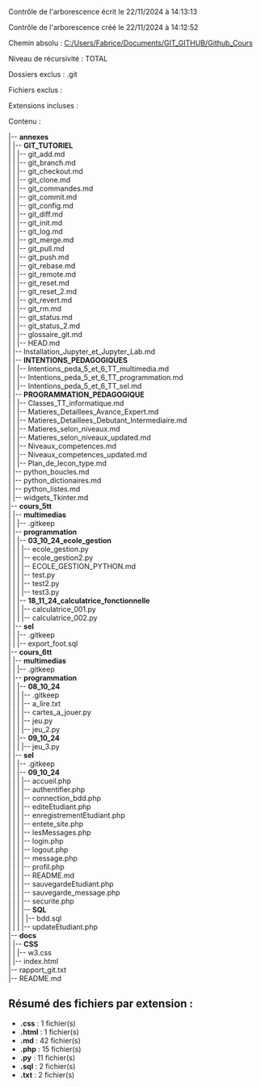 Contrôle de l'arborescence écrit le 22/11/2024 à 14:13:13

Contrôle de l'arborescence créé le 22/11/2024 à 14:12:52

Chemin absolu : [C:/Users/Fabrice/Documents/GIT_GITHUB/Github_Cours](C:/Users/Fabrice/Documents/GIT_GITHUB/Github_Cours)

Niveau de récursivité : TOTAL

Dossiers exclus : .git

Fichiers exclus : 

Extensions incluses : 

Contenu :

|-- **annexes**  
|   |-- **GIT_TUTORIEL**  
|   |   |-- git_add.md  
|   |   |-- git_branch.md  
|   |   |-- git_checkout.md  
|   |   |-- git_clone.md  
|   |   |-- git_commandes.md  
|   |   |-- git_commit.md  
|   |   |-- git_config.md  
|   |   |-- git_diff.md  
|   |   |-- git_init.md  
|   |   |-- git_log.md  
|   |   |-- git_merge.md  
|   |   |-- git_pull.md  
|   |   |-- git_push.md  
|   |   |-- git_rebase.md  
|   |   |-- git_remote.md  
|   |   |-- git_reset.md  
|   |   |-- git_reset_2.md  
|   |   |-- git_revert.md  
|   |   |-- git_rm.md  
|   |   |-- git_status.md  
|   |   |-- git_status_2.md  
|   |   |-- glossaire_git.md  
|   |   |-- HEAD.md  
|   |-- Installation_Jupyter_et_Jupyter_Lab.md  
|   |-- **INTENTIONS_PEDAGOGIQUES**  
|   |   |-- Intentions_peda_5_et_6_TT_multimedia.md  
|   |   |-- Intentions_peda_5_et_6_TT_programmation.md  
|   |   |-- Intentions_peda_5_et_6_TT_sel.md  
|   |-- **PROGRAMMATION_PEDAGOGIQUE**  
|   |   |-- Classes_TT_informatique.md  
|   |   |-- Matieres_Detaillees_Avance_Expert.md  
|   |   |-- Matieres_Detaillees_Debutant_Intermediaire.md  
|   |   |-- Matieres_selon_niveaux.md  
|   |   |-- Matieres_selon_niveaux_updated.md  
|   |   |-- Niveaux_competences.md  
|   |   |-- Niveaux_competences_updated.md  
|   |   |-- Plan_de_lecon_type.md  
|   |-- python_boucles.md  
|   |-- python_dictionaires.md  
|   |-- python_listes.md  
|   |-- widgets_Tkinter.md  
|-- **cours_5tt**  
|   |-- **multimedias**  
|   |   |-- .gitkeep  
|   |-- **programmation**  
|   |   |-- **03_10_24_ecole_gestion**  
|   |   |   |-- ecole_gestion.py  
|   |   |   |-- ecole_gestion2.py  
|   |   |   |-- ECOLE_GESTION_PYTHON.md  
|   |   |   |-- test.py  
|   |   |   |-- test2.py  
|   |   |   |-- test3.py  
|   |   |-- **18_11_24_calculatrice_fonctionnelle**  
|   |   |   |-- calculatrice_001.py  
|   |   |   |-- calculatrice_002.py  
|   |-- **sel**  
|   |   |-- .gitkeep  
|   |   |-- export_foot.sql  
|-- **cours_6tt**  
|   |-- **multimedias**  
|   |   |-- .gitkeep  
|   |-- **programmation**  
|   |   |-- **08_10_24**  
|   |   |   |-- .gitkeep  
|   |   |   |-- a_lire.txt  
|   |   |   |-- cartes_a_jouer.py  
|   |   |   |-- jeu.py  
|   |   |   |-- jeu_2.py  
|   |   |-- **09_10_24**  
|   |   |   |-- jeu_3.py  
|   |-- **sel**  
|   |   |-- .gitkeep  
|   |   |-- **09_10_24**  
|   |   |   |-- accueil.php  
|   |   |   |-- authentifier.php  
|   |   |   |-- connection_bdd.php  
|   |   |   |-- editeEtudiant.php  
|   |   |   |-- enregistrementEtudiant.php  
|   |   |   |-- entete_site.php  
|   |   |   |-- lesMessages.php  
|   |   |   |-- login.php  
|   |   |   |-- logout.php  
|   |   |   |-- message.php  
|   |   |   |-- profil.php  
|   |   |   |-- README.md  
|   |   |   |-- sauvegardeEtudiant.php  
|   |   |   |-- sauvegarde_message.php  
|   |   |   |-- securite.php  
|   |   |   |-- **SQL**  
|   |   |   |   |-- bdd.sql  
|   |   |   |-- updateEtudiant.php  
|-- **docs**  
|   |-- **CSS**  
|   |   |-- w3.css  
|   |-- index.html  
|-- rapport_git.txt  
|-- README.md  

## Résumé des fichiers par extension :

- **.css** : 1 fichier(s)  
- **.html** : 1 fichier(s)  
- **.md** : 42 fichier(s)  
- **.php** : 15 fichier(s)  
- **.py** : 11 fichier(s)  
- **.sql** : 2 fichier(s)  
- **.txt** : 2 fichier(s)  

